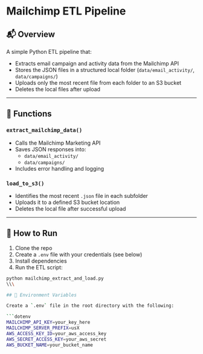 # Mailchimp ETL Pipeline

## 📬 Overview

A simple Python ETL pipeline that:

- Extracts email campaign and activity data from the Mailchimp API
- Stores the JSON files in a structured local folder (`data/email_activity/`, `data/campaigns/`)
- Uploads only the most recent file from each folder to an S3 bucket
- Deletes the local files after upload

---

## 🧠 Functions

### `extract_mailchimp_data()`
- Calls the Mailchimp Marketing API
- Saves JSON responses into:
  - `data/email_activity/`
  - `data/campaigns/`
- Includes error handling and logging

### `load_to_s3()`
- Identifies the most recent `.json` file in each subfolder
- Uploads it to a defined S3 bucket location
- Deletes the local file after successful upload

---

## 🚀 How to Run

1. Clone the repo  
2. Create a `.env` file with your credentials (see below)  
3. Install dependencies  
4. Run the ETL script:

```bash
python mailchimp_extract_and_load.py
\\\

## 🔐 Environment Variables

Create a `.env` file in the root directory with the following:

```dotenv
MAILCHIMP_API_KEY=your_key_here
MAILCHIMP_SERVER_PREFIX=usX
AWS_ACCESS_KEY_ID=your_aws_access_key
AWS_SECRET_ACCESS_KEY=your_aws_secret
AWS_BUCKET_NAME=your_bucket_name



